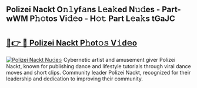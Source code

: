 ## Polizei Nackt O𝚗𝚕yf𝚊ns L𝚎a𝚔ed N𝚞𝚍es - Part-wWM P𝚑𝚘tos Vi𝚍𝚎o - H𝚘𝚝 Part L𝚎a𝚔s tGaJC

# <h2><a href="http://kf2h3k7.oniu.top/?m=Polizei+Nackt">🔗👉 🔴 Polizei Nackt P𝚑ot𝚘𝚜 V𝚒d𝚎o</a></h2>

[![Polizei Nackt Nu𝚍e𝚜](https://i.imgur.com/0qMVB7G.gif)](http://kf2h3k7.oniu.top/?m=Polizei+Nackt)
Cybernetic artist and amusement giver Polizei Nackt, known for publishing dance and lifestyle tutorials through viral dance moves and short clips. Community leader Polizei Nackt, recognized for their leadership and dedication to improving their community.  
